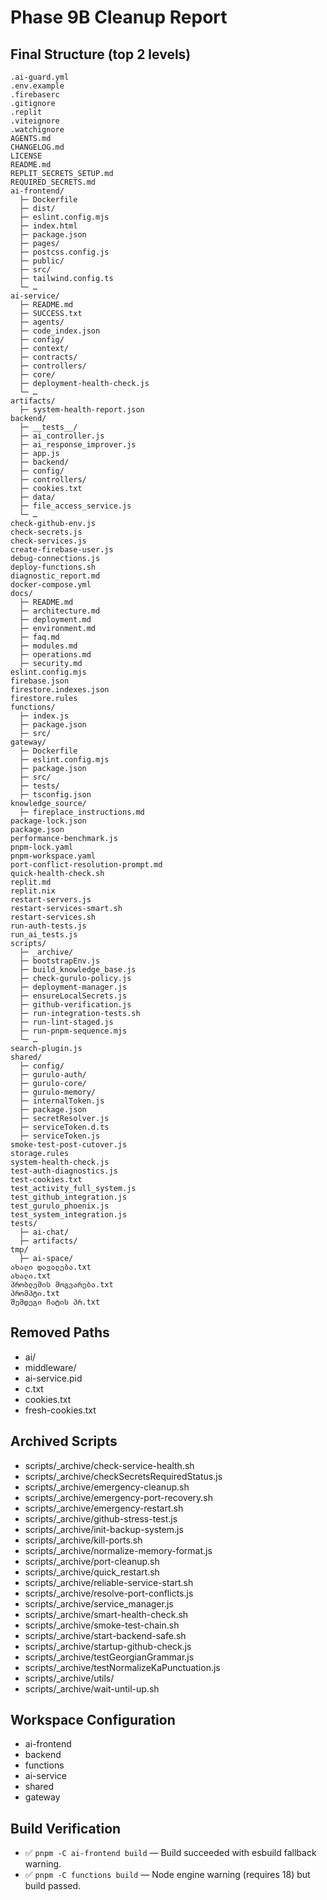 # Phase 9B Cleanup Report

## Final Structure (top 2 levels)

```
.ai-guard.yml
.env.example
.firebaserc
.gitignore
.replit
.viteignore
.watchignore
AGENTS.md
CHANGELOG.md
LICENSE
README.md
REPLIT_SECRETS_SETUP.md
REQUIRED_SECRETS.md
ai-frontend/
  ├─ Dockerfile
  ├─ dist/
  ├─ eslint.config.mjs
  ├─ index.html
  ├─ package.json
  ├─ pages/
  ├─ postcss.config.js
  ├─ public/
  ├─ src/
  ├─ tailwind.config.ts
  └─ …
ai-service/
  ├─ README.md
  ├─ SUCCESS.txt
  ├─ agents/
  ├─ code_index.json
  ├─ config/
  ├─ context/
  ├─ contracts/
  ├─ controllers/
  ├─ core/
  ├─ deployment-health-check.js
  └─ …
artifacts/
  ├─ system-health-report.json
backend/
  ├─ __tests__/
  ├─ ai_controller.js
  ├─ ai_response_improver.js
  ├─ app.js
  ├─ backend/
  ├─ config/
  ├─ controllers/
  ├─ cookies.txt
  ├─ data/
  ├─ file_access_service.js
  └─ …
check-github-env.js
check-secrets.js
check-services.js
create-firebase-user.js
debug-connections.js
deploy-functions.sh
diagnostic_report.md
docker-compose.yml
docs/
  ├─ README.md
  ├─ architecture.md
  ├─ deployment.md
  ├─ environment.md
  ├─ faq.md
  ├─ modules.md
  ├─ operations.md
  ├─ security.md
eslint.config.mjs
firebase.json
firestore.indexes.json
firestore.rules
functions/
  ├─ index.js
  ├─ package.json
  ├─ src/
gateway/
  ├─ Dockerfile
  ├─ eslint.config.mjs
  ├─ package.json
  ├─ src/
  ├─ tests/
  ├─ tsconfig.json
knowledge_source/
  ├─ fireplace_instructions.md
package-lock.json
package.json
performance-benchmark.js
pnpm-lock.yaml
pnpm-workspace.yaml
port-conflict-resolution-prompt.md
quick-health-check.sh
replit.md
replit.nix
restart-servers.js
restart-services-smart.sh
restart-services.sh
run-auth-tests.js
run_ai_tests.js
scripts/
  ├─ _archive/
  ├─ bootstrapEnv.js
  ├─ build_knowledge_base.js
  ├─ check-gurulo-policy.js
  ├─ deployment-manager.js
  ├─ ensureLocalSecrets.js
  ├─ github-verification.js
  ├─ run-integration-tests.sh
  ├─ run-lint-staged.js
  ├─ run-pnpm-sequence.mjs
  └─ …
search-plugin.js
shared/
  ├─ config/
  ├─ gurulo-auth/
  ├─ gurulo-core/
  ├─ gurulo-memory/
  ├─ internalToken.js
  ├─ package.json
  ├─ secretResolver.js
  ├─ serviceToken.d.ts
  ├─ serviceToken.js
smoke-test-post-cutover.js
storage.rules
system-health-check.js
test-auth-diagnostics.js
test-cookies.txt
test_activity_full_system.js
test_github_integration.js
test_gurulo_phoenix.js
test_system_integration.js
tests/
  ├─ ai-chat/
  ├─ artifacts/
tmp/
  ├─ ai-space/
ახალი დავალება.txt
ახალი.txt
პრობლემის მოგვარება.txt
პრომპტი.txt
შემდეგი ჩატის პრ.txt
```

## Removed Paths

- ai/
- middleware/
- ai-service.pid
- c.txt
- cookies.txt
- fresh-cookies.txt

## Archived Scripts

- scripts/_archive/check-service-health.sh
- scripts/_archive/checkSecretsRequiredStatus.js
- scripts/_archive/emergency-cleanup.sh
- scripts/_archive/emergency-port-recovery.sh
- scripts/_archive/emergency-restart.sh
- scripts/_archive/github-stress-test.js
- scripts/_archive/init-backup-system.js
- scripts/_archive/kill-ports.sh
- scripts/_archive/normalize-memory-format.js
- scripts/_archive/port-cleanup.sh
- scripts/_archive/quick_restart.sh
- scripts/_archive/reliable-service-start.sh
- scripts/_archive/resolve-port-conflicts.js
- scripts/_archive/service_manager.js
- scripts/_archive/smart-health-check.sh
- scripts/_archive/smoke-test-chain.sh
- scripts/_archive/start-backend-safe.sh
- scripts/_archive/startup-github-check.js
- scripts/_archive/testGeorgianGrammar.js
- scripts/_archive/testNormalizeKaPunctuation.js
- scripts/_archive/utils/
- scripts/_archive/wait-until-up.sh

## Workspace Configuration

- ai-frontend
- backend
- functions
- ai-service
- shared
- gateway

## Build Verification

- ✅ `pnpm -C ai-frontend build` — Build succeeded with esbuild fallback warning.
- ✅ `pnpm -C functions build` — Node engine warning (requires 18) but build passed.
